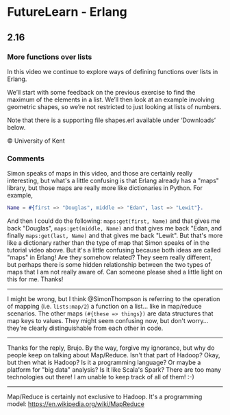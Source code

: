 # FutureLearn - Erlang

## 2.16

### More functions over lists

In this video we continue to explore ways of defining functions over lists in Erlang.

We’ll start with some feedback on the previous exercise to find the maximum of the elements in a list. We’ll then look at an example involving geometric shapes, so we’re not restricted to just looking at lists of numbers.

Note that there is a supporting file shapes.erl available under ‘Downloads’ below.

© University of Kent

### Comments

Simon speaks of maps in this video, and those are certainly really interesting, but what's a little confusing is that Erlang already has a "maps" library, but those maps are really more like dictionaries in Python. For example,

```erlang
Name = #{first => "Douglas", middle => "Edan", last => "Lewit"}.
```

And then I could do the following:
`maps:get(first, Name)` and that gives me back "Douglas",
`maps:get(middle, Name)` and that gives me back "Edan,
and finally `maps:get(last, Name)` and that gives me back "Lewit". But that's more like a dictionary rather than the type of map that Simon speaks of in the tutorial video above. But it's a little confusing because both ideas are called "maps" in Erlang! Are they somehow related? They seem really different, but perhaps there is some hidden relationship between the two types of maps that I am not really aware of. Can someone please shed a little light on this for me. Thanks! 

---

I might be wrong, but I think @SimonThompson is referring to the operation of mapping (i.e. `lists:map/2`) a function on a list… like in map/reduce scenarios.
The other maps `(#{these => things})` are data structures that map keys to values.
They might seem confusing now, but don't worry… they're clearly distinguishable from each other in code.

---

Thanks for the reply, Brujo. By the way, forgive my ignorance, but why do people keep on talking about Map/Reduce. Isn't that part of Hadoop? Okay, but then what is Hadoop? Is it a programming language? Or maybe a platform for "big data" analysis? Is it like Scala's Spark? There are too many technologies out there! I am unable to keep track of all of them! :-)

---

Map/Reduce is certainly not exclusive to Hadoop. It's a programming model: https://en.wikipedia.org/wiki/MapReduce
